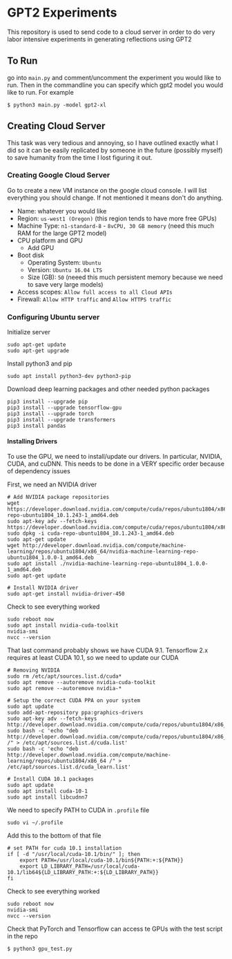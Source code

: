 # GPT2 Experiments

This repository is used to send code to a cloud server in order to do very labor intensive experiments in generating reflections using GPT2

## To Run

go into `main.py` and comment/uncomment the experiment you would like to run. Then in the commandline you can specify which gpt2 model you would like to run. For example
```
$ python3 main.py -model gpt2-xl
```

## Creating Cloud Server
This task was very tedious and annoying, so I have outlined exactly what I did so it can be easily replicated by someone in the future (possibly myself) to save humanity from the time I lost figuring it out.

### Creating Google Cloud Server

Go to create a new VM instance on the google cloud console. I will list everything you should change. If not mentioned it means don't do anything.

- Name: whatever you would like
- Region: `us-west1 (Oregon)` (this region tends to have more free GPUs)
- Machine Type: `n1-standard-8` - `8vCPU, 30 GB memory` (need this much RAM for the large GPT2 model)
- CPU platform and GPU
    - Add GPU
- Boot disk
    - Operating System: `Ubuntu`
    - Version: `Ubuntu 16.04 LTS`
    - Size (GB): `50` (neeed this much persistent memory because we need to save very large models)
- Access scopes: `Allow full access to all Cloud APIs`
- Firewall: `Allow HTTP traffic` and `Allow HTTPS traffic`


### Configuring Ubuntu server

Initialize server
```
sudo apt-get update
sudo apt-get upgrade
```

Install python3 and pip
```
sudo apt install python3-dev python3-pip
```

Download deep learning packages and other needed python packages
```
pip3 install --upgrade pip
pip3 install --upgrade tensorflow-gpu
pip3 install --upgrade torch
pip3 install --upgrade transformers
pip3 install pandas
```

#### Installing Drivers

To use the GPU, we need to install/update our drivers. In particular, NVIDIA, CUDA, and cuDNN. This needs to be done in a VERY specific order because of dependency issues

First, we need an NVIDIA driver
```
# Add NVIDIA package repositories
wget https://developer.download.nvidia.com/compute/cuda/repos/ubuntu1804/x86_64/cuda-repo-ubuntu1804_10.1.243-1_amd64.deb
sudo apt-key adv --fetch-keys https://developer.download.nvidia.com/compute/cuda/repos/ubuntu1804/x86_64/7fa2af80.pub
sudo dpkg -i cuda-repo-ubuntu1804_10.1.243-1_amd64.deb
sudo apt-get update
wget http://developer.download.nvidia.com/compute/machine-learning/repos/ubuntu1804/x86_64/nvidia-machine-learning-repo-ubuntu1804_1.0.0-1_amd64.deb
sudo apt install ./nvidia-machine-learning-repo-ubuntu1804_1.0.0-1_amd64.deb
sudo apt-get update

# Install NVIDIA driver
sudo apt-get install nvidia-driver-450
```

Check to see everything worked
```
sudo reboot now
sudo apt install nvidia-cuda-toolkit
nvidia-smi
nvcc --version
```

That last command probably shows we have CUDA 9.1. Tensorflow 2.x requires at least CUDA 10.1, so we need to update our CUDA
```
# Removing NVIDIA
sudo rm /etc/apt/sources.list.d/cuda*
sudo apt remove --autoremove nvidia-cuda-toolkit
sudo apt remove --autoremove nvidia-*

# Setup the correct CUDA PPA on your system
sudo apt update
sudo add-apt-repository ppa:graphics-drivers
sudo apt-key adv --fetch-keys  http://developer.download.nvidia.com/compute/cuda/repos/ubuntu1804/x86_64/7fa2af80.pub
sudo bash -c 'echo "deb http://developer.download.nvidia.com/compute/cuda/repos/ubuntu1804/x86_64 /" > /etc/apt/sources.list.d/cuda.list'
sudo bash -c 'echo "deb http://developer.download.nvidia.com/compute/machine-learning/repos/ubuntu1804/x86_64 /" > /etc/apt/sources.list.d/cuda_learn.list'

# Install CUDA 10.1 packages
sudo apt update
sudo apt install cuda-10-1
sudo apt install libcudnn7
```

We need to specify PATH to CUDA in `.profile` file
```
sudo vi ~/.profile
```
Add this to the bottom of that file
```
# set PATH for cuda 10.1 installation
if [ -d "/usr/local/cuda-10.1/bin/" ]; then
    export PATH=/usr/local/cuda-10.1/bin${PATH:+:${PATH}}
    export LD_LIBRARY_PATH=/usr/local/cuda-10.1/lib64${LD_LIBRARY_PATH:+:${LD_LIBRARY_PATH}}
fi
```

Check to see everything worked
```
sudo reboot now
nvidia-smi
nvcc --version
```

Check that PyTorch and Tensorflow can access te GPUs with the test script in the repo
```
$ python3 gpu_test.py
```